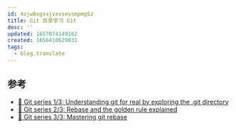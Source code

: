 ```yaml
---
id: 4zjw8xgxxjvxvsevsmpmg5z
title: Git 目录学习 Git
desc: ''
updated: 1657074149162
created: 1656410629031
tags:
  - blog.translate
---
```



## 参考

- [🐙 Git series 1/3: Understanding git for real by exploring the .git directory](https://www.daolf.com/posts/git-series-part-1/)
- [🐙 Git series 2/3: Rebase and the golden rule explained](https://www.daolf.com/posts/git-series-part-2/)
- [🐙 Git series 3/3: Mastering git rebase](https://www.daolf.com/posts/git-series-part-3/)
